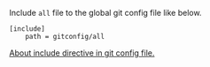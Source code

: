 Include `all` file to the global git config file like below.

```
[include]
    path = gitconfig/all
```

[About include directive in git config file.](https://git-scm.com/docs/git-config#_includes)